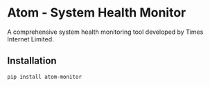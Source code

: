 # Atom - System Health Monitor

A comprehensive system health monitoring tool developed by Times Internet Limited.

## Installation

```bash
pip install atom-monitor
```
